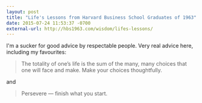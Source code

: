```yaml
---
layout: post
title: "Life's Lessons from Harvard Business School Graduates of 1963"
date: 2015-07-24 11:53:37 -0700
external-url: http://hbs1963.com/wisdom/lifes-lessons/
---
```


I'm a sucker for good advice by respectable people. Very real advice here,
including my favourites:

> The totality of one’s life is the sum of the many, many choices that one
> will face and make. Make your choices thoughtfully.

and

> Persevere — finish what you start.
